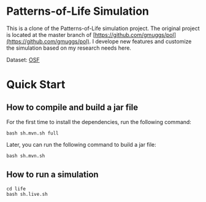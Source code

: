 # Patterns-of-Life Simulation

This is a clone of the Patterns-of-Life simulation project. The original project is located at the master branch of [https://github.com/gmuggs/pol](https://github.com/gmuggs/pol). I develope new features and customize the simulation based on my research needs here.

Dataset: [OSF](https://osf.io/dg6t3/)

# Quick Start


## How to compile and build a jar file
For the first time to install the dependencies, run the following command:
```
bash sh.mvn.sh full
```
Later, you can run the following command to build a jar file:
```
bash sh.mvn.sh
```

## How to run a simulation

```
cd life
bash sh.live.sh
```
